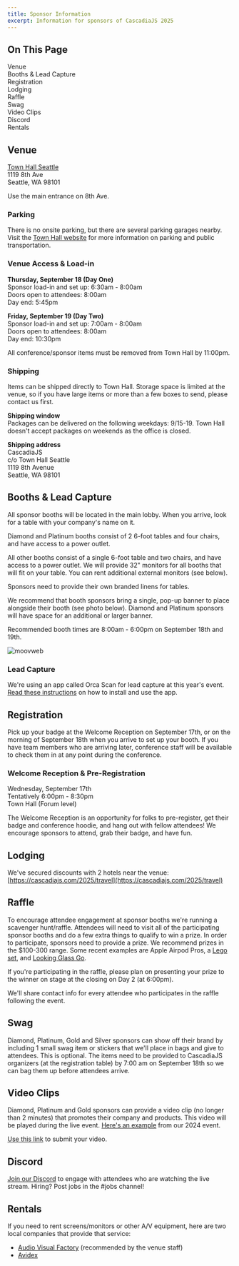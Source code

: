 ```yaml
---
title: Sponsor Information
excerpt: Information for sponsors of CascadiaJS 2025
---
```

<div id="toc">
<h2>On This Page</h2>
    <ul>
        <li><a href="#venue">Venue</a></li>
        <li><a href="#booths">Booths & Lead Capture</a></li>
        <li><a href="#registration">Registration</a></li>
        <li><a href="#lodging">Lodging</a></li>
        <li><a href="#raffle">Raffle</a></li>
        <li><a href="#swag">Swag</a></li>
        <li><a href="#video">Video Clips</a></li>
        <li><a href="#discord">Discord</a></li>
        <li><a href="#rentals">Rentals</a></li>
    </ul>
</div>

<h2 id="venue">Venue</h2>

[Town Hall Seattle](https://townhallseattle.org/)<br />
1119 8th Ave<br />
Seattle, WA 98101

Use the main entrance on 8th Ave.

### Parking

There is no onsite parking, but there are several parking garages nearby. Visit the [Town Hall website](https://townhallseattle.org/parking/) for more information on parking and public transportation.

### Venue Access & Load-in

**Thursday, September 18 (Day One)**<br />
Sponsor load-in and set up: 6:30am - 8:00am<br />
Doors open to attendees: 8:00am<br />
Day end: 5:45pm

**Friday, September 19 (Day Two)**<br />
Sponsor load-in and set up: 7:00am - 8:00am<br />
Doors open to attendees: 8:00am<br />
Day end: 10:30pm

All conference/sponsor items must be removed from Town Hall by 11:00pm.


### Shipping
Items can be shipped directly to Town Hall. Storage space is limited at the venue, so if you have large items or more than a few boxes to send, please contact us first. 

**Shipping window**<br />
Packages can be delivered on the following weekdays: 9/15-19. Town Hall doesn't accept packages on weekends as the office is closed.

**Shipping address**<br />
CascadiaJS<br />
c/o Town Hall Seattle<br />
1119 8th Avenue<br />
Seattle, WA 98101

<h2 id="booths">Booths & Lead Capture</h2>

All sponsor booths will be located in the main lobby. When you arrive, look for a table with your company's name on it. 

Diamond and Platinum booths consist of 2 6-foot tables and four chairs, and have access to a power outlet. 

All other booths consist of a single 6-foot table and two chairs, and have access to a power outlet. We will provide 32" monitors for all booths that will fit on your table. You can rent additional external monitors (see below).

Sponsors need to provide their own branded linens for tables.

We recommend that booth sponsors bring a single, pop-up banner to place alongside their booth (see photo below). Diamond and Platinum sponsors will have space for an additional or larger banner.

Recommended booth times are 8:00am - 6:00pm on September 18th and 19th. 

![moovweb](/_public/images/past/cjs19-moovweb.jpg)


### Lead Capture

We're using an app called Orca Scan for lead capture at this year's event. [Read these instructions](/2025/next-steps/sponsor-leadcapture) on how to install and use the app.

<h2 id="registration">Registration</h2>

Pick up your badge at the Welcome Reception on September 17th, or on the morning of September 18th when you arrive to set up your booth. If you have team members who are arriving later, conference staff will be available to check them in at any point during the conference. 

### Welcome Reception & Pre-Registration
Wednesday, September 17th<br />
Tentatively 6:00pm - 8:30pm<br />
Town Hall (Forum level)

The Welcome Reception is an opportunity for folks to pre-register, get their badge and conference hoodie, and hang out with fellow attendees! We encourage sponsors to attend, grab their badge, and have fun. 

<h2 id="lodging">Lodging</h2>

We've secured discounts with 2 hotels near the venue: [https://cascadiajs.com/2025/travel](https://cascadiajs.com/2025/travel)

<h2 id="raffle">Raffle</h2>

To encourage attendee engagement at sponsor booths we're running a scavenger hunt/raffle. Attendees will need to visit all of the participating sponsor booths and do a few extra things to qualify to win a prize. In order to participate, sponsors need to provide a prize. We recommend prizes in the $100-300 range. Some recent examples are Apple Airpod Pros, a [Lego set](https://www.lego.com/en-us/product/dune-atreides-royal-ornithopter-10327?gclid=Cj0KCQjwsPCyBhD4ARIsAPaaRf0GEwUAbr5nlu8_h8_QYmg93oG0U9kGH-Kp1GGNOPk6RdiaK058rDMaAiyWEALw_wcB&ef_id=Cj0KCQjwsPCyBhD4ARIsAPaaRf0GEwUAbr5nlu8_h8_QYmg93oG0U9kGH-Kp1GGNOPk6RdiaK058rDMaAiyWEALw_wcB%3AG%3As&s_kwcid=AL%21790%213%21695971563321%21%21%21g%21%21%2121172147888%21158672194057&cmp=KAC-INI-GOOGUS-GO-US_GL-EN-BR-PS-CONSIDER-ESCAPE-ICONS-SHOP-GP-DSA-RN-CIDNA00000-ICONS_DSA&gad_source=1), and [Looking Glass Go](https://checkout.lookingglassfactory.com/products/looking-glass-go).

If you're participating in the raffle, please plan on presenting your prize to the winner on stage at the closing on Day 2 (at 6:00pm).

We'll share contact info for every attendee who participates in the raffle following the event.

<h2 id="swag">Swag</h2>

Diamond, Platinum, Gold and Silver sponsors can show off their brand by including 1 small swag item or stickers that we'll place in bags and give to attendees. This is optional. The items need to be provided to CascadiaJS organizers (at the registration table) by 7:00 am on September 18th so we can bag them up before attendees arrive. 

<h2 id="video">Video Clips</h2>

Diamond, Platinum and Gold sponsors can provide a video clip (no longer than 2 minutes) that promotes their company and products. This video will be played during the live event. [Here's an example](https://cascadiajs.com/2024/sponsors/temporal) from our 2024 event.

[Use this link](https://www.dropbox.com/request/eMb2yLATY7HIue3cz5yT) to submit your video.

<h2 id="discord">Discord</h2>

[Join our Discord](https://discord.gg/kkYR86GM29) to engage with attendees who are watching the live stream. Hiring? Post jobs in the #jobs channel!

<h2 id="rentals">Rentals</h2>

If you need to rent screens/monitors or other A/V equipment, here are two local companies that provide that service: 

- [Audio Visual Factory](https://www.avfactory.com/) (recommended by the venue staff)
- [Avidex](https://www.avidex.com/locations/seattle-washington)

 
